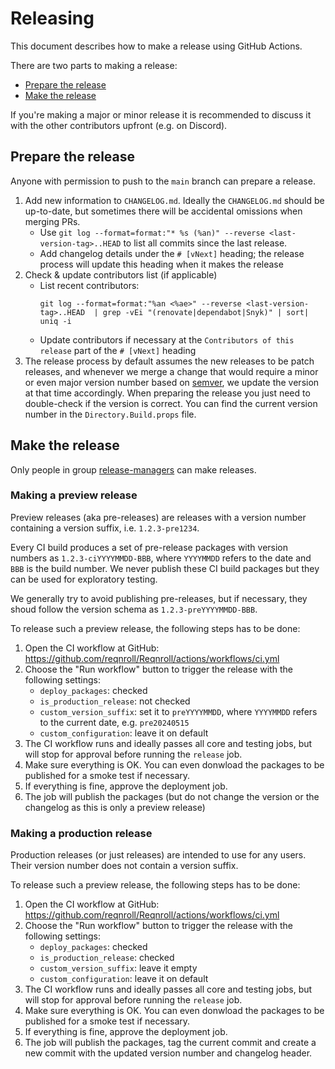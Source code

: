 # Releasing

This document describes how to make a release using GitHub Actions.  

There are two parts to making a release:

* [Prepare the release](#prepare-the-release)
* [Make the release](#make-the-release)

If you're making a major or minor release it is recommended to discuss it with the other contributors upfront (e.g. on Discord).

## Prepare the release

Anyone with permission to push to the `main` branch can prepare a release.

1. Add new information to `CHANGELOG.md`. Ideally the `CHANGELOG.md` should be up-to-date, but sometimes there will be accidental omissions when merging PRs.
    * Use `git log --format=format:"* %s (%an)" --reverse <last-version-tag>..HEAD` to list all commits since the last release.
    * Add changelog details under the `# [vNext]` heading; the release process will update this heading when it makes the release
1. Check & update contributors list (if applicable)
    * List recent contributors:
      ```
      git log --format=format:"%an <%ae>" --reverse <last-version-tag>..HEAD  | grep -vEi "(renovate|dependabot|Snyk)" | sort| uniq -i
      ```
    * Update contributors if necessary at the `Contributors of this release` part of the `# [vNext]` heading
1. The release process by default assumes the new releases to be patch releases, and whenever we merge a change that would require a minor or even major version number based on  [semver](https://semver.org/), we update the version at that time accordingly. When preparing the release you just need to double-check if the version is correct. You can find the current version number in the `Directory.Build.props` file.

## Make the release

Only people in group [release-managers](https://github.com/orgs/reqnroll/teams/release-managers) can make releases.

### Making a preview release

Preview releases (aka pre-releases) are releases with a version number containing a version suffix, i.e. `1.2.3-pre1234`. 

Every CI build produces a set of pre-release packages with version numbers as `1.2.3-ciYYYYMMDD-BBB`, where `YYYYMMDD` refers to the date and `BBB` is the build number. We never publish these CI build packages but they can be used for exploratory testing.

We generally try to avoid publishing pre-releases, but if necessary, they shoud follow the version schema as `1.2.3-preYYYYMMDD-BBB`.

To release such a preview release, the following steps has to be done:

1. Open the CI workflow at GitHub: https://github.com/reqnroll/Reqnroll/actions/workflows/ci.yml
1. Choose the "Run workflow" button to trigger the release with the following settings:
   * `deploy_packages`: checked
   * `is_production_release`: not checked
   * `custom_version_suffix`: set it to `preYYYYMMDD`, where `YYYYMMDD` refers to the current date, e.g. `pre20240515`
   * `custom_configuration`: leave it on default
1. The CI workflow runs and ideally passes all core and testing jobs, but will stop for approval before running the `release` job.
1. Make sure everything is OK. You can even donwload the packages to be published for a smoke test if necessary. 
1. If everything is fine, approve the deployment job.
1. The job will publish the packages (but do not change the version or the changelog as this is only a preview release)

### Making a production release

Production releases (or just releases) are intended to use for any users. Their version number does not contain a version suffix.

To release such a preview release, the following steps has to be done:

1. Open the CI workflow at GitHub: https://github.com/reqnroll/Reqnroll/actions/workflows/ci.yml
1. Choose the "Run workflow" button to trigger the release with the following settings:
   * `deploy_packages`: checked
   * `is_production_release`: checked
   * `custom_version_suffix`: leave it empty
   * `custom_configuration`: leave it on default
1. The CI workflow runs and ideally passes all core and testing jobs, but will stop for approval before running the `release` job.
1. Make sure everything is OK. You can even donwload the packages to be published for a smoke test if necessary. 
1. If everything is fine, approve the deployment job.
1. The job will publish the packages, tag the current commit and create a new commit with the updated version number and changelog header.

